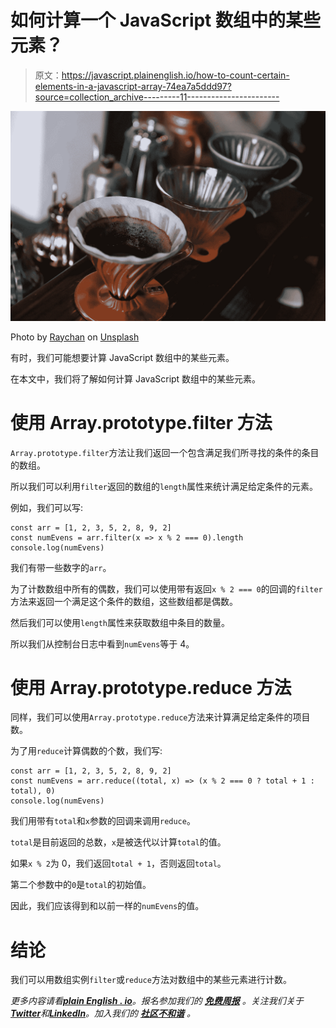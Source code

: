 # 如何计算一个 JavaScript 数组中的某些元素？

> 原文：<https://javascript.plainenglish.io/how-to-count-certain-elements-in-a-javascript-array-74ea7a5ddd97?source=collection_archive---------11----------------------->

![](img/43f555e78059db016336ee9054d72745.png)

Photo by [Raychan](https://unsplash.com/@wx1993?utm_source=medium&utm_medium=referral) on [Unsplash](https://unsplash.com?utm_source=medium&utm_medium=referral)

有时，我们可能想要计算 JavaScript 数组中的某些元素。

在本文中，我们将了解如何计算 JavaScript 数组中的某些元素。

# 使用 Array.prototype.filter 方法

`Array.prototype.filter`方法让我们返回一个包含满足我们所寻找的条件的条目的数组。

所以我们可以利用`filter`返回的数组的`length`属性来统计满足给定条件的元素。

例如，我们可以写:

```
const arr = [1, 2, 3, 5, 2, 8, 9, 2]
const numEvens = arr.filter(x => x % 2 === 0).length
console.log(numEvens)
```

我们有带一些数字的`arr`。

为了计数数组中所有的偶数，我们可以使用带有返回`x % 2 === 0`的回调的`filter`方法来返回一个满足这个条件的数组，这些数组都是偶数。

然后我们可以使用`length`属性来获取数组中条目的数量。

所以我们从控制台日志中看到`numEvens`等于 4。

# 使用 Array.prototype.reduce 方法

同样，我们可以使用`Array.prototype.reduce`方法来计算满足给定条件的项目数。

为了用`reduce`计算偶数的个数，我们写:

```
const arr = [1, 2, 3, 5, 2, 8, 9, 2]
const numEvens = arr.reduce((total, x) => (x % 2 === 0 ? total + 1 : total), 0)
console.log(numEvens)
```

我们用带有`total`和`x`参数的回调来调用`reduce`。

`total`是目前返回的总数，`x`是被迭代以计算`total`的值。

如果`x % 2`为 0，我们返回`total + 1`，否则返回`total`。

第二个参数中的`0`是`total`的初始值。

因此，我们应该得到和以前一样的`numEvens`的值。

# 结论

我们可以用数组实例`filter`或`reduce`方法对数组中的某些元素进行计数。

*更多内容请看*[***plain English . io***](https://plainenglish.io/)*。报名参加我们的* [***免费周报***](http://newsletter.plainenglish.io/) *。关注我们关于*[***Twitter***](https://twitter.com/inPlainEngHQ)*和*[***LinkedIn***](https://www.linkedin.com/company/inplainenglish/)*。加入我们的* [***社区不和谐***](https://discord.gg/GtDtUAvyhW) *。*